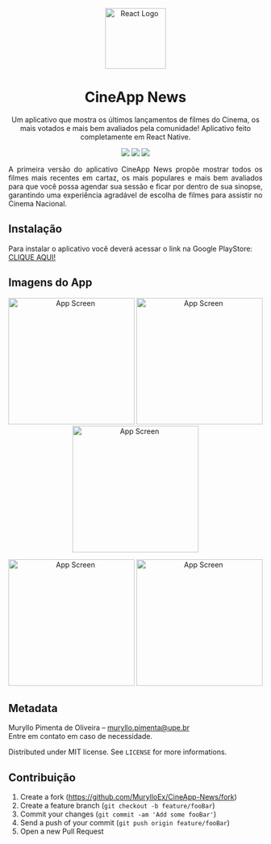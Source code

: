 <p align="center">
  <a href="https://reactnative.dev/" target="blank"><img src="https://i.imgur.com/HPX7AP1.png" width="120" alt="React Logo" /></a>
</p>
<h1 align="center">CineApp News</h1>
<p align="center">Um aplicativo que mostra os últimos lançamentos de filmes do Cinema, os mais votados e mais bem avaliados pela comunidade! Aplicativo feito completamente em React Native.</p>

<p align="center">
  <img src="https://badgen.net/badge/icon/googleplay/green?icon=googleplay&label"/>
  <img src="https://badgen.net/badge/license/MIT/blue?icon=label"/>
  <img src="https://badgen.net/badge/author/MurylloEx/red?icon=label"/>
</p>

<p align="justify">
  A primeira versão do aplicativo CineApp News propõe mostrar todos os filmes mais recentes em cartaz, os mais populares e mais bem avaliados para que você possa agendar sua sessão e ficar por dentro de sua sinopse, garantindo uma experiência agradável de escolha de filmes para assistir no Cinema Nacional.
</p>

## Instalação

Para instalar o aplicativo você deverá acessar o link na Google PlayStore: [CLIQUE AQUI!](https://play.google.com/store/apps/details?id=br.com.muryllo.cineappnews)


## Imagens do App

<p align="center">
  <img src="https://i.imgur.com/8GAG7CC.png" width="250" alt="App Screen" />
  <img src="https://i.imgur.com/RzY4mAp.png" width="250" alt="App Screen" />
  <img src="https://i.imgur.com/onwp3MJ.png" width="250" alt="App Screen" />
</p>

<p align="center">
  <img src="https://i.imgur.com/KzP0UUj.png" width="250" alt="App Screen" />
  <img src="https://i.imgur.com/u5HzMgJ.png" width="250" alt="App Screen" />
</p>

## Metadata

Muryllo Pimenta de Oliveira – muryllo.pimenta@upe.br<br>
Entre em contato em caso de necessidade.

Distributed under MIT license. See ``LICENSE`` for more informations.

## Contribuição

1. Create a fork (<https://github.com/MurylloEx/CineApp-News/fork>)
2. Create a feature branch (`git checkout -b feature/fooBar`)
3. Commit your changes (`git commit -am 'Add some fooBar'`)
4. Send a push of your commit (`git push origin feature/fooBar`)
5. Open a new Pull Request